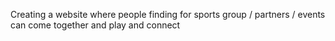 Creating a website where people finding for sports group / partners / events can come together and play and connect
 
 
